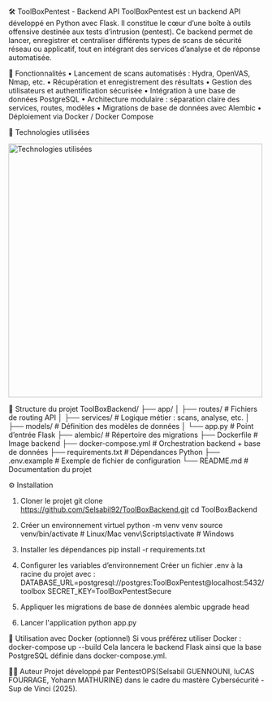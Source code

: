 🛠️ ToolBoxPentest - Backend API
ToolBoxPentest est un backend API développé en Python avec Flask. Il constitue le cœur d’une boîte à outils offensive destinée aux tests d’intrusion (pentest). Ce backend permet de lancer, enregistrer et centraliser différents types de scans de sécurité réseau ou applicatif, tout en intégrant des services d’analyse et de réponse automatisée.

🚀 Fonctionnalités
•	Lancement de scans automatisés : Hydra, OpenVAS, Nmap, etc.
•	 Récupération et enregistrement des résultats
•	Gestion des utilisateurs et authentification sécurisée
•	Intégration à une base de données PostgreSQL
•	Architecture modulaire : séparation claire des services, routes, modèles
•	 Migrations de base de données avec Alembic
•	 Déploiement via Docker / Docker Compose

🧪 Technologies utilisées  

<img src="https://i.imgur.com/GNTGVyK.png" alt="Technologies utilisées" width="500"/>

📁 Structure du projet
ToolBoxBackend/
├── app/
│   ├── routes/           # Fichiers de routing API
│   ├── services/         # Logique métier : scans, analyse, etc.
│   ├── models/           # Définition des modèles de données
│   └── app.py            # Point d’entrée Flask
├── alembic/              # Répertoire des migrations
├── Dockerfile            # Image backend
├── docker-compose.yml    # Orchestration backend + base de données
├── requirements.txt      # Dépendances Python
├── .env.example          # Exemple de fichier de configuration
└── README.md             # Documentation du projet

⚙️ Installation

 1. Cloner le projet
git clone https://github.com/Selsabil92/ToolBoxBackend.git
cd ToolBoxBackend

 3. Créer un environnement virtuel
python -m venv venv
source venv/bin/activate        # Linux/Mac
venv\Scripts\activate           # Windows

4. Installer les dépendances
pip install -r requirements.txt

5. Configurer les variables d’environnement
Créer un fichier .env à la racine du projet avec :
DATABASE_URL=postgresql://postgres:ToolBoxPentest@localhost:5432/toolbox
SECRET_KEY=ToolBoxPentestSecure
 
 6. Appliquer les migrations de base de données
alembic upgrade head

7. Lancer l'application
python app.py

🐳 Utilisation avec Docker (optionnel)
Si vous préférez utiliser Docker :
docker-compose up --build
Cela lancera le backend Flask ainsi que la base PostgreSQL définie dans docker-compose.yml.

👩‍💻 Auteur
Projet développé par PentestOPS(Selsabil GUENNOUNI, luCAS FOURRAGE, Yohann MATHURINE) dans le cadre du mastère Cybersécurité - Sup de Vinci (2025).

